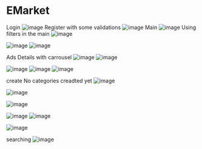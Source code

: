 # EMarket
Login
![image](https://user-images.githubusercontent.com/74669208/197091783-ff2fd6c6-5686-45be-84df-4c2d8de78f19.png)
Register with some validations
![image](https://user-images.githubusercontent.com/74669208/197091874-d696aa2f-889b-4df9-b9b4-894fe84e2f76.png)
Main
![image](https://user-images.githubusercontent.com/74669208/197091633-c64bb5f2-7d31-46a0-999b-0c248f903fb1.png)
Using filters in the main
![image](https://user-images.githubusercontent.com/74669208/197091149-4540c20f-4bcd-4aa0-9be5-27dd3f04a954.png)

![image](https://user-images.githubusercontent.com/74669208/197091197-33fa6da9-6254-43eb-bcdc-6e024d31f853.png)
![image](https://user-images.githubusercontent.com/74669208/197091300-10baca93-af80-4c90-b93b-e0c4b57fbfce.png)

Ads Details with carrousel
![image](https://user-images.githubusercontent.com/74669208/197091336-9a62b68b-7343-4934-bf43-dd8eb9d93a7b.png)
![image](https://user-images.githubusercontent.com/74669208/197091355-95dc3ad9-a86f-4a56-ab53-7e706569d75f.png)

![image](https://user-images.githubusercontent.com/74669208/197091366-4199a69e-10c0-433a-a5dc-4f8a34ea78be.png)
![image](https://user-images.githubusercontent.com/74669208/197091389-bbb1acd6-48f2-48fe-b0ed-ee1d3c1788cb.png)
![image](https://user-images.githubusercontent.com/74669208/197091403-481d9763-a338-4bfb-b69a-44578fca9b9f.png)


create
No categories creadted yet
![image](https://user-images.githubusercontent.com/74669208/197091916-ec14fca7-3845-4596-bbd7-74157c98cf47.png)

![image](https://user-images.githubusercontent.com/74669208/197091497-07388b6e-f2d7-4799-aa02-04cdfcf47350.png)

![image](https://user-images.githubusercontent.com/74669208/197091567-6705121d-2a30-4f07-9d1a-55c5467b2870.png)



![image](https://user-images.githubusercontent.com/74669208/197091653-198936b7-e4b2-49da-acfe-f1b735bfe85e.png)
![image](https://user-images.githubusercontent.com/74669208/197091681-55766577-4b42-4ecf-a884-5bf952ad6d6f.png)

![image](https://user-images.githubusercontent.com/74669208/197091596-bc100d81-2816-41c9-961b-bdc0ea64f5eb.png)



searching
![image](https://user-images.githubusercontent.com/74669208/197092066-d8ce5771-f7c8-46f3-9a26-81af59bf2b2f.png)



